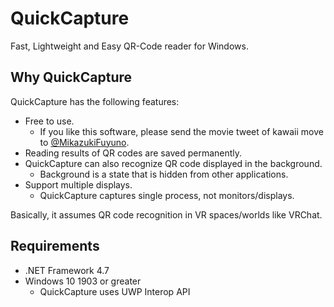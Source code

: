 # QuickCapture

Fast, Lightweight and Easy QR-Code reader for Windows.


## Why QuickCapture

QuickCapture has the following features:

* Free to use.
  * If you like this software, please send the movie tweet of kawaii move to [@MikazukiFuyuno](https://twiter.com/MikazukiFuyuno).
* Reading results of QR codes are saved permanently.
* QuickCapture can also recognize QR code displayed in the background.
  * Background is a state that is hidden from other applications. 
* Support multiple displays.
  * QuickCapture captures single process, not monitors/displays.

Basically, it assumes QR code recognition in VR spaces/worlds like VRChat.


## Requirements

* .NET Framework 4.7
* Windows 10 1903 or greater
	* QuickCapture uses UWP Interop API


